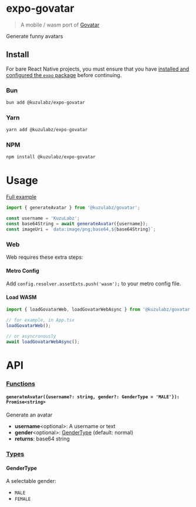 # expo-govatar
> A mobile / wasm port of [Govatar](https://github.com/o1egl/govatar)

Generate funny avatars

## Install

For bare React Native projects, you must ensure that you have [installed and configured the `expo` package](https://docs.expo.dev/bare/installing-expo-modules/) before continuing.

### Bun
```bash
bun add @kuzulabz/expo-govatar
```

### Yarn
```bash
yarn add @kuzulabz/expo-govatar
```

### NPM
```bash
npm install @kuzulabz/expo-govatar
```

# Usage
[Full example](https://github.com/KuzuLabz/expo-govatar/blob/main/example/App.tsx)
```ts
import { generateAvatar } from '@kuzulabz/govatar';

const username = 'KuzuLabz';
const base64String = await generateAvatar({username});
const imageUri = `data:image/png;base64,${base64String}`;
```

### Web
Web requires these extra steps:
#### Metro Config
Add ```config.resolver.assetExts.push('wasm');``` to your metro config file.

#### Load WASM
```ts
import { loadGovatarWeb, loadGovatarWebAsync } from '@kuzulabz/govatar';

// for example, in App.tsx
loadGovatarWeb();

// or asyncronously
await loadGovatarWebAsync();
```

# API
### [Functions](https://github.com/KuzuLabz/expo-govatar/blob/main/src/ExpoGovatar.types.ts)

#### `generateAvatar({username?: string, gender?: GenderType = 'MALE'}): Promise<string>`
Generate an avatar  
- **username**\<optional\>: A username or text 
- **gender**\<optional\>: [GenderType](#GenderType) (default: normal)
- **returns**: base64 string

### [Types](https://github.com/KuzuLabz/expo-govatar/blob/main/src/ExpoGovatar.types.ts)

#### GenderType
A selectable gender:
  - `MALE`
  - `FEMALE`